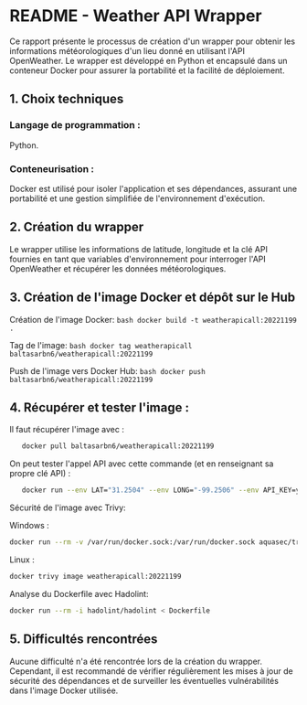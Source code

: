 # README - Weather API Wrapper

Ce rapport présente le processus de création d'un wrapper pour obtenir les informations météorologiques d'un lieu donné en utilisant l'API OpenWeather. Le wrapper est développé en Python et encapsulé dans un conteneur Docker pour assurer la portabilité et la facilité de déploiement.

## 1. Choix techniques
### Langage de programmation : 
Python.

### Conteneurisation : 
Docker est utilisé pour isoler l'application et ses dépendances, assurant une portabilité et une gestion simplifiée de l'environnement d'exécution.

## 2. Création du wrapper
Le wrapper utilise les informations de latitude, longitude et la clé API fournies en tant que variables d'environnement pour interroger l'API OpenWeather et récupérer les données météorologiques.

## 3. Création de l'image Docker et dépôt sur le Hub
   Création de l'image Docker:
    ```bash docker build -t weatherapicall:20221199 .
    ```

   Tag de l'image:
    ```bash docker tag weatherapicall baltasarbn6/weatherapicall:20221199
    ```

   Push de l'image vers Docker Hub:
    ```bash docker push baltasarbn6/weatherapicall:20221199
    ```

## 4. Récupérer et tester l'image : 

Il faut récupérer l'image avec : 
   ```bash
      docker pull baltasarbn6/weatherapicall:20221199
   ```

On peut tester l'appel API avec cette commande (et en renseignant sa propre clé API) : 
   ```bash
      docker run --env LAT="31.2504" --env LONG="-99.2506" --env API_KEY=your_api_key baltasarbn6/weatherapicall:20221199
   ```

Sécurité de l'image avec Trivy:

Windows :
```bash
docker run --rm -v /var/run/docker.sock:/var/run/docker.sock aquasec/trivy image weatherapicall:20221199
```
Linux :
```bash
docker trivy image weatherapicall:20221199
```

Analyse du Dockerfile avec Hadolint:
```bash
docker run --rm -i hadolint/hadolint < Dockerfile
```


## 5. Difficultés rencontrées
Aucune difficulté n'a été rencontrée lors de la création du wrapper. Cependant, il est recommandé de vérifier régulièrement les mises à jour de sécurité des dépendances et de surveiller les éventuelles vulnérabilités dans l'image Docker utilisée.
